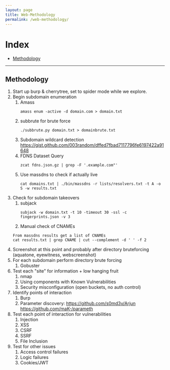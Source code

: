 ```yaml
---
layout: page
title: Web-Methodology
permalink: /web-methodology/
---
```


# Index
* [Methodology](#methodology)

---

## Methodology

1. Start up burp & cherrytree, set to spider mode while we explore.
2. Begin subdomain enumeration
    1. Amass
        ```
        amass enum -active -d domain.com > domain.txt
        ```
    2. subbrute for brute force
        ```
        ./subbrute.py domain.txt > domainbrute.txt
        ```
    3. Subdomain wildcard detection https://gist.github.com/003random/dffed7fbad7117796fe6197422a91648
    4. FDNS Dataset Query
        ```
        zcat fdns.json.gz | grep -F '.example.com"'
        ```
    5. Use massdns to check if actually live
        ```
        cat domains.txt | ./bin/massdns -r lists/resolvers.txt -t A -o S -w results.txt
        ```
3. Check for subdomain takeovers
    1. subjack
        ```
        subjack -w domain.txt -t 10 -timeout 30 -ssl -c fingerprints.json -v 3
        ```
    2. Manual check of CNAMEs
     ```
    From massdns results get a list of CNAMEs
    cat results.txt | grep CNAME | cut --complement -d ' ' -f 2
    ```
4. Screenshot at this point and probably after directory bruteforcing (aquatone, eyewitness, webscreenshot)
5. For each subdomain perform directory brute forcing
    1. Gobuster
6. Test each "site" for information + low hanging fruit
    1. nmap
    2. Using components with Known Vulnerabilities
    3. Security misconfiguration (open buckets, no auth control)
7. Identify points of interaction
    1. Burp
    2. Parameter discovery: https://github.com/s0md3v/Arjun https://github.com/maK-/parameth
8. Test each point of interaction for vulnerabilities
    1. Injection
    2. XSS
    3. CSRF
    4. SSRF
    5. File Inclusion
9. Test for other issues
    1. Access control failures
    2. Logic failures
    3. Cookies/JWT
